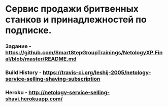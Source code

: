 # Cервис продажи бритвенных станков и принадлежностей по подписке.

### Задание - https://github.com/SmartStepGroupTrainings/NetologyXP.Final/blob/master/README.md


### Build History - https://travis-ci.org/leshij-2005/netology-service-selling-shaving-subscription


### Heroku - http://netology-service-selling-shavi.herokuapp.com/
